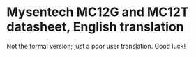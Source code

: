 # Mysentech MC12G and MC12T datasheet, English translation

Not the formal version; just a poor user translation.  Good luck!
